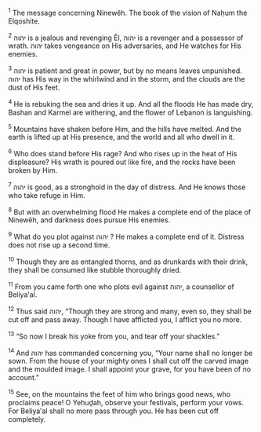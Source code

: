 <sup>1</sup> The message concerning Ninewĕh. The book of the vision of Naḥum the Elqoshite.

<sup>2</sup> יהוה is a jealous and revenging Ĕl, יהוה is a revenger and a possessor of wrath. יהוה takes vengeance on His adversaries, and He watches for His enemies.

<sup>3</sup> יהוה is patient and great in power, but by no means leaves unpunished. יהוה has His way in the whirlwind and in the storm, and the clouds are the dust of His feet.

<sup>4</sup> He is rebuking the sea and dries it up. And all the floods He has made dry, Bashan and Karmel are withering, and the flower of Leḇanon is languishing.

<sup>5</sup> Mountains have shaken before Him, and the hills have melted. And the earth is lifted up at His presence, and the world and all who dwell in it.

<sup>6</sup> Who does stand before His rage? And who rises up in the heat of His displeasure? His wrath is poured out like fire, and the rocks have been broken by Him.

<sup>7</sup> יהוה is good, as a stronghold in the day of distress. And He knows those who take refuge in Him.

<sup>8</sup> But with an overwhelming flood He makes a complete end of the place of Ninewĕh, and darkness does pursue His enemies.

<sup>9</sup> What do you plot against יהוה ? He makes a complete end of it. Distress does not rise up a second time.

<sup>10</sup> Though they are as entangled thorns, and as drunkards with their drink, they shall be consumed like stubble thoroughly dried.

<sup>11</sup> From you came forth one who plots evil against יהוה, a counsellor of Beliya‛al.

<sup>12</sup> Thus said יהוה, “Though they are strong and many, even so, they shall be cut off and pass away. Though I have afflicted you, I afflict you no more.

<sup>13</sup> “So now I break his yoke from you, and tear off your shackles.”

<sup>14</sup> And יהוה has commanded concerning you, “Your name shall no longer be sown. From the house of your mighty ones I shall cut off the carved image and the moulded image. I shall appoint your grave, for you have been of no account.”

<sup>15</sup> See, on the mountains the feet of him who brings good news, who proclaims peace! O Yehuḏah, observe your festivals, perform your vows. For Beliya‛al shall no more pass through you. He has been cut off completely.

